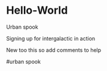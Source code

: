 # Hello-World

Urban spook

Signing up for intergalactic in action

New too this so add comments to help

#urban spook 
